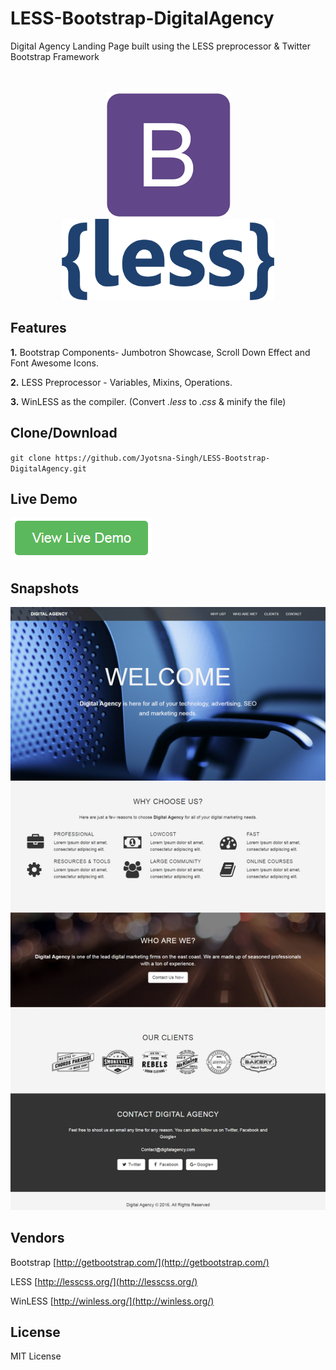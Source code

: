 # LESS-Bootstrap-DigitalAgency
Digital Agency Landing Page built using the LESS preprocessor &amp; Twitter Bootstrap Framework

<p align="center">
  <br><br>
  <img src="https://github.com/Jyotsna-Singh/Jyotsna-Singh/blob/master/assets/img/bs.png" height="200px" width="auto" />
  
  <img src="https://github.com/Jyotsna-Singh/Jyotsna-Singh/blob/master/assets/img/less.png" height="130px" width="auto" />
</p>

## Features
**1.** Bootstrap Components- Jumbotron Showcase, Scroll Down Effect and Font Awesome Icons.

**2.** LESS Preprocessor - Variables, Mixins, Operations.

**3.** WinLESS as the compiler. (Convert *.less* to *.css* & minify the file)

## Clone/Download

`git clone https://github.com/Jyotsna-Singh/LESS-Bootstrap-DigitalAgency.git`


## Live Demo
[![alt tag](https://github.com/Jyotsna-Singh/SearchVidz-YoutubeAPI/blob/master/img/green-button.PNG)](https://jyotsnasingh.com/projects/Bootstrap/LESS_Digital-Agency/)

## Snapshots
![alt text](https://github.com/Jyotsna-Singh/LESS-Bootstrap-DigitalAgency/blob/master/img/DigitalAgency.png)   


## Vendors

Bootstrap [http://getbootstrap.com/](http://getbootstrap.com/)

LESS [http://lesscss.org/](http://lesscss.org/)

WinLESS [http://winless.org/](http://winless.org/)

## License
MIT License


